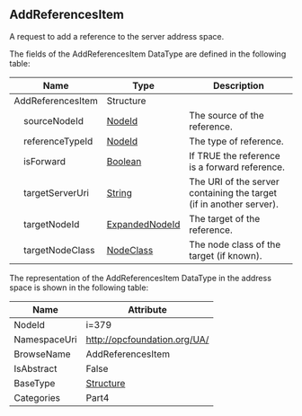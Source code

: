 <!-- datatype -->
## AddReferencesItem
A request to add a reference to the server address space.  
<!-- end of description -->
The fields of the AddReferencesItem DataType are defined in the following table:  

|Name|Type|Description|
|---|---|---|
|AddReferencesItem|Structure||
|&nbsp;&nbsp;&nbsp;&nbsp;sourceNodeId|[NodeId](../../../Part3/DataTypes/NodeId/readme.md)|The source of the reference.|
|&nbsp;&nbsp;&nbsp;&nbsp;referenceTypeId|[NodeId](../../../Part3/DataTypes/NodeId/readme.md)|The type of reference.|
|&nbsp;&nbsp;&nbsp;&nbsp;isForward|[Boolean](../../../Part3/DataTypes/Boolean/readme.md)|If TRUE the reference is a forward reference.|
|&nbsp;&nbsp;&nbsp;&nbsp;targetServerUri|[String](../../../Part3/DataTypes/String/readme.md)|The URI of the server containing the target (if in another server).|
|&nbsp;&nbsp;&nbsp;&nbsp;targetNodeId|[ExpandedNodeId](../../../Part4/DataTypes/ExpandedNodeId/readme.md)|The target of the reference.|
|&nbsp;&nbsp;&nbsp;&nbsp;targetNodeClass|[NodeClass](../../../Part3/DataTypes/NodeClass/readme.md)|The node class of the target (if known).|

The representation of the AddReferencesItem DataType in the address space is shown in the following table:  

|Name|Attribute|
|---|---|
|NodeId|i=379|
|NamespaceUri|http://opcfoundation.org/UA/|
|BrowseName|AddReferencesItem|
|IsAbstract|False|
|BaseType|[Structure](../../../Part3/DataTypes/Structure/readme.md)|
|Categories|Part4|

